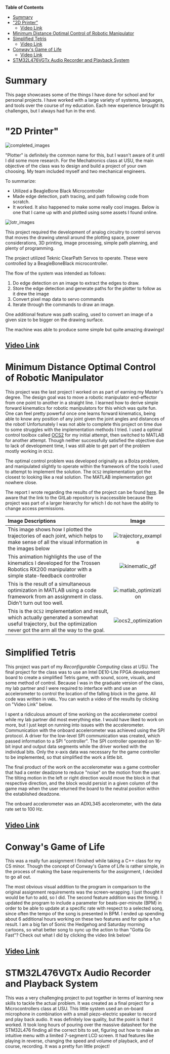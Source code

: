 **Table of Contents**
- [Summary](#summary)
- ["2D Printer"](#2d-printer)
  - [Video Link](#video-link)
- [Minimum Distance Optimal Control of Robotic Manipulator](#minimum-distance-optimal-control-of-robotic-manipulator)
- [Simplified Tetris](#simplified-tetris)
  - [Video Link](#video-link-1)
- [Conway's Game of Life](#conways-game-of-life)
  - [Video Link](#video-link-2)
- [STM32L476VGTx Audio Recorder and Playback System](#stm32l476vgtx-audio-recorder-and-playback-system)

# Summary
This page showcases some of the things I have done for school and for personal projects. I have
worked with a large variety of systems, languages, and tools over the course of my education. Each
new experience brought its challenges, but I always had fun in the end. 

# "2D Printer"
<!-- insert image of 2D printer results -->
![completed_images](../images/completed_images.jpg)

"Plotter" is definitely the common name for this, but I wasn't aware of it until I did some more 
research. For the Mechatronics class at USU, the main objective of the class was to design and build 
a project of your own choosing. My team included myself and two mechanical engineers. 

To summarize:
- Utilized a BeagleBone Black Microcontroller
- Made edge detection, path tracing, and path following code from scratch.
- It worked. It also happened to make some really cool images. Below is one that I came up with and 
plotted using some assets I found online.

<!-- Show the LotR image -->
![lotr_images](../images/lotr_progress.jpg)

This project required the development of analog circuitry to control servos that moves the drawing 
utensil around the plotting space, power considerations, 3D printing, image processing, simple path 
planning, and plenty of programming.

The project utilized Teknic ClearPath Servos to operate. These were controlled by a BeagleBoneBlack 
microcontroller.

The flow of the system was intended as follows:
1. Do edge detection on an image to extract the edges to draw.
2. Store the edge detection and generate paths for the plotter to follow as it drew the image
3. Convert pixel map data to servo commands
4. Iterate through the commands to draw an image.

One additional feature was path scaling, used to convert an image of a given size to be bigger on 
the drawing surface.

The machine was able to produce some simple but quite amazing drawings!

## [Video Link](https://youtu.be/AMiA-ovaab8)

# Minimum Distance Optimal Control of Robotic Manipulator
<!-- Highlight efforts made and what I learned -->
This project was the last project I worked on as part of earning my Master's degree. The design goal
was to move a robotic manipulator end-effector from one point to another in a straight line. I 
learned how to derive simple forward kinematics for robotic manipulators for this which was quite fun.
One can feel pretty powerful once one learns forward kinematics, being able to know any position of
any joint given the joint angles and distances of the robot! Unfortunately I was not able to complete
this project on time due to some struggles with the implementation methods I tried. I used a
optimal control toolbox called [OCS2](https://github.com/leggedrobotics/ocs2) for my initial attempt,
then switched to MATLAB for another attempt. Though neither successfully satisfied the objective
due to lack of development time, I was still able to get part of the problem mostly working in `OCS2`.

The optimal control problem was developed originally as a Bolza problem, and manipulated slightly
to operate within the framework of the tools I used to attempt to implement the solution. The `OCS2`
implementation got the closest to looking like a real solution. The MATLAB implementation got nowhere
close.

The report I wrote regarding the results of the project can be found 
[here](../docs/school_personal/optimal_control_final_project.pdf). Be aware that the link to the
GitLab repository is inaccessible because the project was part of a larger hierarchy for which
I do not have the ability to change access permissions.

|                                                                           Image Descriptions                                                                         |                                    Image                                   |
|:---------------------------------------------------------------------------------------------------------------------------------------------------------------------|:--------------------------------------------------------------------------:|
| This image shows how I plotted the trajectories of each joint, which helps to make sense of all the visual information in the images below                           | ![trajectory_example](../images/optimal_control/trajectory_plot_rx200.png) |
| This animation highlights the use of the kinematics I developed for the Trossen Robotics RX200 manipulator with a simple state-feedback controller                   | ![kinematic_gif](../images/optimal_control/kinem_loop.gif)                 |
| This is the result of a simultaneous optimization in MATLAB using a code framework from an assignment in class. Didn't turn out too well.                            | ![matlab_optimization](../images/optimal_control/simultaneous_opt.png)     |
| This is the `OCS2` implementation and result, which actually generated a somewhat useful trajectory, but the optimization never got the arm all the way to the goal. | ![ocs2_optimization](../images/optimal_control/ocs2_optim.png)             |


# Simplified Tetris
<!-- Include information about interfacing with the accelerometer -->
This project was part of my *Reconfigurable Computing* class at USU. The final project for the class
was to use an Intel DE10-Lite FPGA development board to create a simplified Tetris game, with sound,
score, visuals, and some method of control. Because I was in the graduate version of the class, my
lab partner and I were required to interface with and use an accelerometer to control the location
of the falling block in the game. All code was written in `VHDL`. You can watch a video of the results
by clicking on "Video Link" below.

I spent a ridiculous amount of time working on the accelerometer control while my lab partner did most
everything else. I would have liked to work on more, but I just kept on running into issues with 
the accelerometer. Communication with the onboard accelerometer was achieved using the SPI protocol.
A driver for the low-level SPI communication was created, which passed information to a SPI "controller".
The SPI controller operated on 16-bit input and output data segments while the driver worked with
the individual bits. Only the x-axis data was necessary for the game controller to be implemented,
so that simplified the work a little bit.

The final product of the work on the accelerometer was a game controller that had a center deadzone
to reduce "noise" on the motion from the user. The tilting motion in the left or right direction
would move the block in that respective direction, and the block would persist in a given column
of the game map when the user returned the board to the neutral position within the established
deadzone.

The onboard accelerometer was an ADXL345 accelerometer, with the data rate set to 100 Hz.

## [Video Link](https://youtu.be/R3DakccRPjQ)

# Conway's Game of Life
<!-- Must include Sonic the Hedgehog recording somewhere in here -->
This was a really fun assignment I finished while taking a C++ class for my CS minor. Though the 
concept of Conway's Game of Life is rather simple, in the process of making the base requirements
for the assignment, I decided to go all out. 

The most obvious visual addition to the program in comparison to the original assignment 
requirements was the screen-wrapping. I just thought it would be fun to add, so I did. The second
feature addition was the timing. I updated the program to include a parameter for beats-per-minute (BPM)
in order to be able to update at a specific rate with respect to a selected song, since often the 
tempo of the song is presented in BPM. I ended up spending about 6 additional hours working on these
two features and for quite a fun result. I am a big fan of Sonic the Hedgehog and Saturday morning
cartoons, so what better song to sync up the action to than "Gotta Go Fast"? Check out what I did
by clicking the video link below!

## [Video Link](https://youtu.be/AwmLSysGSoA)

# STM32L476VGTx Audio Recorder and Playback System
This was a very challenging project to put together in terms of learning new skills to tackle the 
actual problem. It was created as a final project for a Microcontrollers class at USU. This little 
system used an on-board microphone in combination with a small piezo-electric speaker to record and 
play back audio. It was definitely low quality, but the point is that it worked. It took long hours 
of pouring over the massive datasheet for the STM32L476 finding all the correct bits to set, 
figuring out how to make an intuitive menu with a limited 7-segment LCD screen. It had features 
like playing in reverse, changing the speed and volume of playback, and of course, recording. It was
a pretty fun little project!

<!-- Include a video link to this project -->